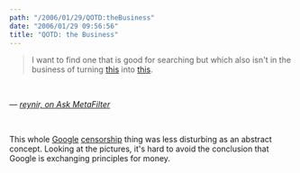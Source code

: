 ```yaml
---
path: "/2006/01/29/QOTD:theBusiness" 
date: "2006/01/29 09:56:56" 
title: "QOTD: the Business" 
---
```

<blockquote><p>I want to find one that is good for searching but which also isn't in the business of turning <a href="http://images.google.com/images?q=tiananmen">this</a> into <a href="http://images.google.cn/images?q=tiananmen">this</a>.</p></blockquote><br><p>&#8212; <cite><a href="http://ask.metafilter.com/mefi/31670">reynir, on Ask MetaFilter</a></cite></p><br><p>This whole <a href="http://emptybottle.org/glass/2006/01/the_goo.php">Google</a> <a href="http://weblog.burningbird.net/2006/01/27/green-green-the-grass-is-green/">censorship</a> thing was less disturbing as an abstract concept. Looking at the pictures, it's hard to avoid the conclusion that Google is exchanging principles for money.</p>